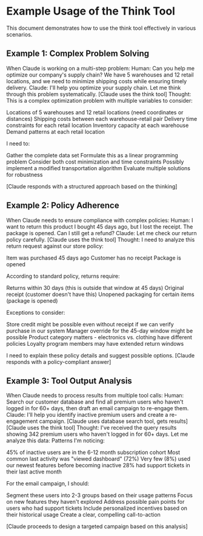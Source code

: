 # Example Usage of the Think Tool

This document demonstrates how to use the think tool effectively in various scenarios.

## Example 1: Complex Problem Solving

When Claude is working on a multi-step problem:
Human: Can you help me optimize our company's supply chain? We have 5 warehouses and 12 retail locations, and we need to minimize shipping costs while ensuring timely delivery.
Claude: I'll help you optimize your supply chain. Let me think through this problem systematically.
[Claude uses the think tool]
Thought: This is a complex optimization problem with multiple variables to consider:

Locations of 5 warehouses and 12 retail locations (need coordinates or distances)
Shipping costs between each warehouse-retail pair
Delivery time constraints for each retail location
Inventory capacity at each warehouse
Demand patterns at each retail location

I need to:

Gather the complete data set
Formulate this as a linear programming problem
Consider both cost minimization and time constraints
Possibly implement a modified transportation algorithm
Evaluate multiple solutions for robustness

[Claude responds with a structured approach based on the thinking]

## Example 2: Policy Adherence

When Claude needs to ensure compliance with complex policies:
Human: I want to return this product I bought 45 days ago, but I lost the receipt. The package is opened. Can I still get a refund?
Claude: Let me check our return policy carefully.
[Claude uses the think tool]
Thought: I need to analyze this return request against our store policy:

Item was purchased 45 days ago
Customer has no receipt
Package is opened

According to standard policy, returns require:

Returns within 30 days (this is outside that window at 45 days)
Original receipt (customer doesn't have this)
Unopened packaging for certain items (package is opened)

Exceptions to consider:

Store credit might be possible even without receipt if we can verify purchase in our system
Manager override for the 45-day window might be possible
Product category matters - electronics vs. clothing have different policies
Loyalty program members may have extended return windows

I need to explain these policy details and suggest possible options.
[Claude responds with a policy-compliant answer]

## Example 3: Tool Output Analysis

When Claude needs to process results from multiple tool calls:
Human: Search our customer database and find all premium users who haven't logged in for 60+ days, then draft an email campaign to re-engage them.
Claude: I'll help you identify inactive premium users and create a re-engagement campaign.
[Claude uses database search tool, gets results]
[Claude uses the think tool]
Thought: I've received the query results showing 342 premium users who haven't logged in for 60+ days. Let me analyze this data:
Patterns I'm noticing:

45% of inactive users are in the 6-12 month subscription cohort
Most common last activity was "viewed dashboard" (72%)
Very few (8%) used our newest features before becoming inactive
28% had support tickets in their last active month

For the email campaign, I should:

Segment these users into 2-3 groups based on their usage patterns
Focus on new features they haven't explored
Address possible pain points for users who had support tickets
Include personalized incentives based on their historical usage
Create a clear, compelling call-to-action

[Claude proceeds to design a targeted campaign based on this analysis]
